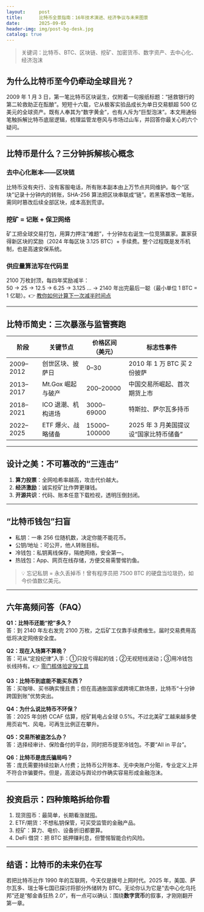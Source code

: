 ```yaml
---
layout:     post
title:      比特币全景指南：16年技术演进、经济争议与未来图景
date:       2025-09-05
header-img: img/post-bg-desk.jpg
catalog: true
---
```


> 关键词：比特币、BTC、区块链、挖矿、加密货币、数字资产、去中心化、经济泡沫

## 为什么比特币至今仍牵动全球目光？

2009 年 1 月 3 日，第一笔比特币区块诞生，仅附着一句报纸标题：“拯救银行的第二轮救助正在酝酿”。短短十六载，它从极客实验品成长为单日交易额超 500 亿美元的全球资产。既有人奉其为“数字黄金”，也有人斥为“巨型泡沫”。本文用通俗笔触拆解比特币底层逻辑，梳理监管龙卷风与市场过山车，并回答你最关心的六个疑问。

---

## 比特币是什么？三分钟拆解核心概念

### 去中心化账本——区块链  
比特币没有央行、没有客服电话，所有账本副本由上万节点共同维护。每个“区块”记录十分钟内的转账，SHA-256 算法把区块串联成“链”。若黑客想改一笔账，需同时篡改后续全部区块，成本高到荒谬。

### 挖矿 = 记账 + 保卫网络  
矿工把全球交易打包，用算力押注“难题”，十分钟左右诞生一位竞猜赢家。赢家获得新区块的奖励（2024 年每区块 3.125 BTC）+ 手续费。整个过程既是发币机制，也是高速安保系统。

### 供应量算法写在代码里  
2100 万枚封顶，每四年奖励减半：  
50 → 25 → 12.5 → 6.25 → 3.125 … → 2140 年出完最后一聪（最小单位 1 BTC = 1 亿聪）。👉 [教你如何计算下一次减半时间点](https://okxdog.com/)

---

## 比特币简史：三次暴涨与监管赛跑

| 阶段 | 关键节点 | 价格区间（美元） | 标志性事件 |
|---|---|---|---|
| 2009–2012 | 创世区块、披萨日 | 0–30 | 2010 年 1 万 BTC 买 2 份披萨 |
| 2013–2017 | Mt.Gox 崛起与破产 | 200–20000 | 中国交易所崛起、首次期货上市 |
| 2018–2021 | ICO 退潮、机构进场 | 3000–69000 | 特斯拉、萨尔瓦多持币 |
| 2022–2025 | ETF 爆火、战略储备 | 15000–100000 | 2025 年 3 月美国提议设“国家比特币储备” |

---

## 设计之美：不可篡改的“三连击”

1. **算力投票**：全网哈希率越高，攻击代价越大。  
2. **经济激励**：诚实挖矿比作弊更赚钱。  
3. **开源共识**：代码、账本任意下载检视，透明压倒封闭。

---

## “比特币钱包”扫盲

* 私钥：一串 256 位随机数，决定你能不能花币。  
* 公钥/地址：可公开，他人转账目标。  
* 冷钱包：私钥离线保存，隔绝网络，安全第一。  
* 热钱包：App、网页在线存储，方便交易需警惕钓鱼。  

> 💡 忘记私钥 = 永久丢掉币！曾有程序员把 7500 BTC 的硬盘当垃圾扔，如今价值数亿美元。

---

## 六年高频问答（FAQ）

**Q1：比特币还能“挖”多久？**  
答：到 2140 年左右发完 2100 万枚，之后矿工仅靠手续费维生。届时交易费用高低将决定网络安全度。

**Q2：现在入场算不算晚？**  
答：可从“定投纪律”入手：①只投亏得起的钱；②无视短线波动；③用冷钱包长线持有。👉 [零门槛体验定投工具](https://okxdog.com/)

**Q3：比特币到底能不能买东西？**  
答：买咖啡、买书确实慢且贵；但在高通胀国家或跨境汇款场景，比特币“十分钟跨国到账”优势突出。

**Q4：为什么说比特币不环保？**  
答：2025 年剑桥 CCAF 估算，挖矿耗电占全球 0.5%。不过北美矿工越来越多使用页岩气、风电，可再生比例正在攀升。

**Q5：交易所被盗怎么办？**  
答：选择经审计、保险备付的平台，同时把币提至冷钱包。不要“All in 平台”。

**Q6：比特币是庞氏骗局吗？**  
答：庞氏需要持续拉新人付费；比特币公开账本、无中央账户分赃，专业定义上并不符合诈骗要件。但是，高波动与舆论炒作确实容易形成金融泡沫。

---

## 投资启示：四种策略拆给你看

1. 现货囤币：最简单，长期看涨就囤。  
2. ETF/期货：不想私钥保管，可买受监管的金融产品。  
3. 挖矿：算力、电价、设备折旧都要算。  
4. DeFi 借贷：把 BTC 抵押赚利息，但警惕智能合约风险。

---

## 结语：比特币的未来仍在写

若把比特币比作 1990 年的互联网，今天仅是拨号上网时代。2025 年，美国、萨尔瓦多、瑞士等七国已探讨将部分外储转为 BTC。无论你认为它是“去中心化乌托邦”还是“郁金香狂热 2.0”，有一点可以确认：围绕**数字货币**的叙事，才刚刚翻开第一章。